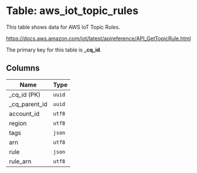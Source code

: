 # Table: aws_iot_topic_rules

This table shows data for AWS IoT Topic Rules.

https://docs.aws.amazon.com/iot/latest/apireference/API_GetTopicRule.html

The primary key for this table is **_cq_id**.

## Columns

| Name          | Type          |
| ------------- | ------------- |
|_cq_id (PK)|`uuid`|
|_cq_parent_id|`uuid`|
|account_id|`utf8`|
|region|`utf8`|
|tags|`json`|
|arn|`utf8`|
|rule|`json`|
|rule_arn|`utf8`|